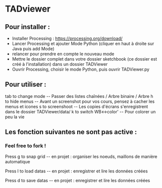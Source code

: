 
# TADviewer

## Pour installer : 

* Installer Processing : https://processing.org/download/
* Lancer Processing et ajouter Mode Python (cliquer en haut à droite sur Java puis add Mode)
* relancer pour prendre en compte le nouveau mode
* Mettre le dossier complet dans votre dossier sketchbook (ce dossier est créé à l'installation) dans un dossier TADViewer
* Ouvrir Processing, choisir le mode Python, puis ouvrir TADViewer.py

## Pour utiliser :

tab to change mode -- Passer des listes chaînées / Arbre binaire / Arbre
h to hide menus -- Avant un screenshot pour vos cours, pensez à cacher les menus et icones
s to screenshoot -- Les copies d'écrans s'enregistrent dans le dossier TADViewer/data/
k to switch WB<->color' -- Pour colorer un peu la vie

## Les fonction suivantes ne sont pas active : 

### Feel free to fork !

Press g to snap grid  -- en projet : organiser les noeuds, maillons de manière automatique

Press l to load datas -- en projet : enregistrer et lire les données créées

Press d to save datas -- en projet : enregistrer et lire les données créées
